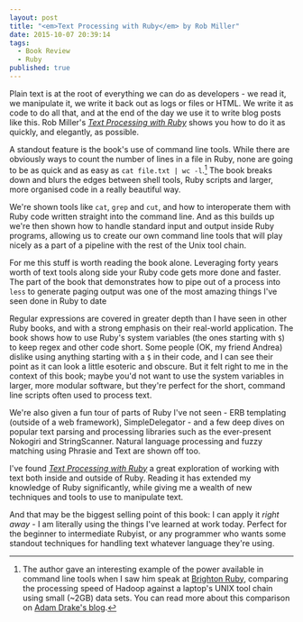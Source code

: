 ```yaml
---
layout: post
title: "<em>Text Processing with Ruby</em> by Rob Miller"
date: 2015-10-07 20:39:14
tags:
  - Book Review
  - Ruby
published: true
---
```


Plain text is at the root of everything we can do as
developers - we read it, we manipulate it, we write it back out as
logs or files or HTML. We write it as code to do all that, and at the
end of the day we use it to write blog posts like this.
Rob Miller's [_Text Processing with Ruby_][bookSite] shows you how to
do it as quickly, and elegantly, as possible.

A standout feature is the book's use of command line tools. While
there are obviously ways to count the number of lines in a file in
Ruby, none are going to be as quick and as easy as `cat file.txt | wc
-l`.[^1] The book breaks down and blurs the edges between shell tools,
Ruby scripts and larger, more organised code in a really beautiful way.

We're shown tools like `cat`, `grep` and `cut`, and how to
interoperate them with Ruby code written straight into the command
line. And as this builds up we're then shown how to handle standard
input and output inside Ruby programs, allowing us to create our own
command line tools that will play nicely as a part of a pipeline with
the rest of the Unix tool chain.

For me this stuff is worth reading the book alone. Leveraging forty
years worth of text tools along side your Ruby code gets more done and
faster. The part of the book that demonstrates how to pipe out of a
process into `less` to generate paging output was one of the most
amazing things I've seen done in Ruby to date

Regular expressions are covered in greater depth than I have seen in
other Ruby books, and with a strong emphasis on their real-world
application. The book shows how to use Ruby's system variables (the ones
starting with `$`) to keep regex and other code short. Some people
(OK, my friend Andrea) dislike using anything starting with a `$` in
their code, and I can see their point as it can look a little esoteric
and obscure. But it felt right to me in the context of this book;
maybe you'd not want to use the system variables in larger, more
modular software, but they're perfect for the short, command line
scripts often used to process text.

We're also given a fun tour of parts of Ruby I've not seen - ERB
templating (outside of a web framework), SimpleDelegator - and a few
deep dives on popular text parsing and processing libraries such as
the ever-present Nokogiri and StringScanner. Natural language
processing and fuzzy matching using Phrasie and Text are shown off
too.

I've found [_Text Processing with Ruby_][bookSite] a great exploration
of working with text both inside and outside of Ruby. Reading it has
extended my knowledge of Ruby significantly, while giving me a wealth
of new techniques and tools to use to manipulate text.

And that may be the biggest selling point of this book: I can apply
it _right away_ - I am literally using the things I've learned at work
today. Perfect for the beginner to intermediate Rubyist, or any
programmer who wants some standout techniques for handling text
whatever language they're using.

[^1]: The author gave an interesting example of the power available in command line tools when I saw him speak at [Brighton Ruby], comparing the processing speed of Hadoop against a laptop's UNIX tool chain using small (~2GB) data sets. You can read more about this comparison on [Adam Drake's blog][BigDataCLI].

[BigDataCLI]: http://aadrake.com/command-line-tools-can-be-235x-faster-than-your-hadoop-cluster.html
[authorName]: https://robm.me.uk/
[bookSite]: https://robm.me.uk/text-processing-with-ruby/
[Brighton Ruby]: http://brightonruby.com/
